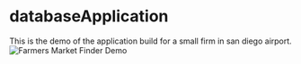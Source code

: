 # databaseApplication
This is the demo of the application build for a small firm in san diego airport.
![Farmers Market Finder Demo](demo/demo.gif)
